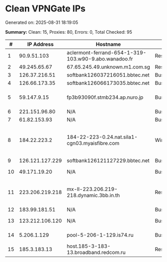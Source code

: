 # Clean VPNGate IPs
Generated on: 2025-08-31 18:19:05

**Summary:** Clean: 15, Proxies: 80, Errors: 0, Total Checked: 95

| # | IP Address | Hostname | Type | Country | Provider |
|---|------------|----------|------|---------|----------|
| 1 | 90.9.51.103 | aclermont-ferrand-654-1-319-103.w90-9.abo.wanadoo.fr | Residential | FR | Orange S.A. |
| 2 | 49.245.65.67 | 67.65.245.49.unknown.m1.com.sg | Residential | SG | M1 LIMITED |
| 3 | 126.37.216.51 | softbank126037216051.bbtec.net | Business | JP | SoftBank Corp. |
| 4 | 126.66.173.35 | softbank126066173035.bbtec.net | Business | JP | SoftBank Corp. |
| 5 | 59.147.9.15 | fp3b93090f.stmb234.ap.nuro.jp | Business | JP | Sony Network Communications Inc. |
| 6 | 221.151.96.80 | N/A | Business | KR | Korea Telecom |
| 7 | 61.82.153.93 | N/A | Business | KR | Korea Telecom |
| 8 | 184.22.223.2 | 184-22-223-0.24.nat.sila1-cgn03.myaisfibre.com | Wireless | TH | ADVANCED WIRELESS NETWORK COMPANY LIMITED |
| 9 | 126.121.127.229 | softbank126121127229.bbtec.net | Business | JP | SoftBank Corp. |
| 10 | 49.171.19.20 | N/A | Business | KR | LG POWERCOMM |
| 11 | 223.206.219.218 | mx-ll-223.206.219-218.dynamic.3bb.in.th | Residential | TH | Triple T Broadband Public Company Limited |
| 12 | 183.99.181.51 | N/A | Business | KR | Korea Telecom |
| 13 | 123.212.106.120 | N/A | Business | KR | SK Broadband Co Ltd |
| 14 | 5.206.1.129 | pool-5-206-1-129.is74.ru | Business | RU | Intersvyaz-2 JSC |
| 15 | 185.3.183.13 | host.185-3-183-13.broadband.redcom.ru | Residential | RU | JSC "Redcom-lnternet" |
